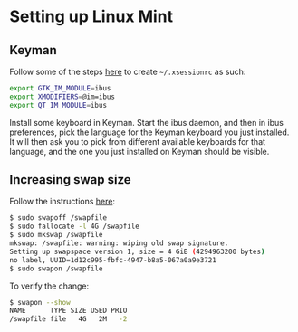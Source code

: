 # Setting up Linux Mint

## Keyman

Follow some of the steps [here](https://help.keyman.com/knowledge-base/101) to create `~/.xsessionrc` as such:

```bash
export GTK_IM_MODULE=ibus
export XMODIFIERS=@im=ibus
export QT_IM_MODULE=ibus
```

Install some keyboard in Keyman. Start the ibus daemon, and then in ibus preferences, pick the language for the Keyman keyboard you just installed. It will then ask you to pick from different available keyboards for that language, and the one you just installed on Keyman should be visible.

## Increasing swap size

Follow the instructions [here](https://old.reddit.com/r/linuxmint/comments/uhjyir/how_to_increase_swap_size/i76gsi9/):

```bash
$ sudo swapoff /swapfile
$ sudo fallocate -l 4G /swapfile
$ sudo mkswap /swapfile
mkswap: /swapfile: warning: wiping old swap signature.
Setting up swapspace version 1, size = 4 GiB (4294963200 bytes)
no label, UUID=1d12c995-fbfc-4947-b8a5-067a0a9e3721
$ sudo swapon /swapfile
```

To verify the change:

```bash
$ swapon --show
NAME      TYPE SIZE USED PRIO
/swapfile file   4G   2M   -2
```
